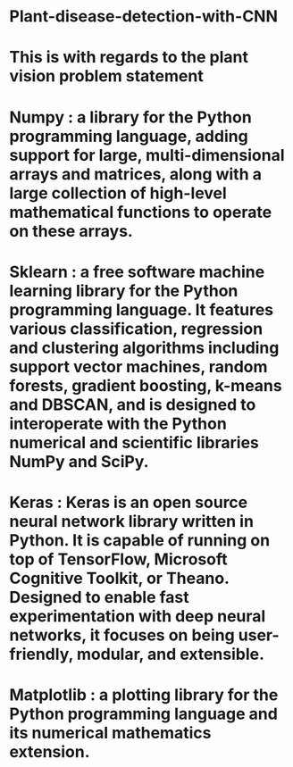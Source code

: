 # Plant-disease-detection-with-CNN
# This is with regards to the plant vision problem statement 
# Numpy : a library for the Python programming language, adding support for large, multi-dimensional arrays and matrices, along with a large collection of high-level mathematical functions to operate on these arrays. 
# Sklearn : a free software machine learning library for the Python programming language. It features various classification, regression and clustering algorithms including support vector machines, random forests, gradient boosting, k-means and DBSCAN, and is designed to interoperate with the Python numerical and scientific libraries NumPy and SciPy. 
# Keras : Keras is an open source neural network library written in Python. It is capable of running on top of TensorFlow, Microsoft Cognitive Toolkit, or Theano. Designed to enable fast experimentation with deep neural networks, it focuses on being user-friendly, modular, and extensible. 
# Matplotlib : a plotting library for the Python programming language and its numerical mathematics extension.


